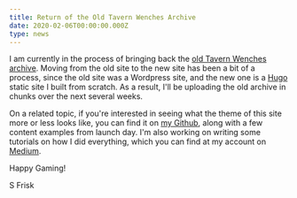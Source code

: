 ```yaml
---
title: Return of the Old Tavern Wenches Archive
date: 2020-02-06T00:00:00.000Z
type: news
---
```


I am currently in the process of bringing back the [old Tavern Wenches archive](/comic/legacy/). Moving from the old site to the new site has been a bit of a process, since the old site was a Wordpress site, and the new one is a [Hugo](https://gohugo.io/) static site I built from scratch. As a result, I'll be uploading the old archive in chunks over the next several weeks.

On a related topic, if you're interested in seeing what the theme of this site more or less looks like, you can find it on [my Github](https://github.com/sfrisk/webcomics-cms/), along with a few content examples from launch day. I'm also working on writing some tutorials on how I did everything, which you can find at my account on [Medium](https://medium.com/@sarahfrisk).

Happy Gaming!

S Frisk